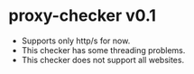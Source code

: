 # proxy-checker v0.1
- Supports only http/s for now.
- This checker has some threading problems.
- This checker does not support all websites.
